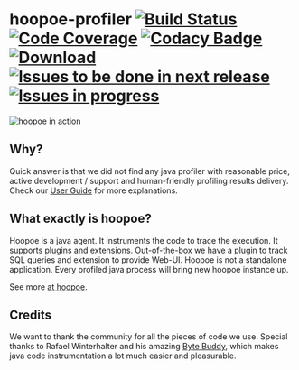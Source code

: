 # hoopoe-profiler [![Build Status](https://travis-ci.org/orange-buffalo/hoopoe-profiler.svg)](https://travis-ci.org/orange-buffalo/hoopoe-profiler)  [![Code Coverage](https://img.shields.io/codecov/c/github/orange-buffalo/hoopoe-profiler.svg)](https://codecov.io/gh/orange-buffalo/hoopoe-profiler) [![Codacy Badge](https://api.codacy.com/project/badge/Grade/8fe89e83a40d41a38677a997f1167261)](https://www.codacy.com/app/orange-buffalo/hoopoe-profiler?utm_source=github.com&amp;utm_medium=referral&amp;utm_content=orange-buffalo/hoopoe-profiler&amp;utm_campaign=Badge_Grade)  [ ![Download](https://api.bintray.com/packages/orange-buffalo/hoopoe-profiler/hoopoe-profiler/images/download.svg) ](https://bintray.com/orange-buffalo/hoopoe-profiler/hoopoe-profiler/_latestVersion) [![Issues to be done in next release](https://badge.waffle.io/orange-buffalo/hoopoe-profiler.svg?label=todo%20next%20release&title=Todo%20Next%20Release)](https://waffle.io/orange-buffalo/hoopoe-profiler) [![Issues in progress](https://badge.waffle.io/orange-buffalo/hoopoe-profiler.svg?label=in%20progress&title=In%20Progress)](https://waffle.io/orange-buffalo/hoopoe-profiler)  

![hoopoe in action](https://orange-buffalo.github.io/hoopoe-profiler/assets/img/hoopoe-in-action.gif)

## Why?
Quick answer is that we did not find any java profiler with reasonable price, active development / support and human-friendly 
profiling results delivery. Check our [User Guide](https://orange-buffalo.github.io/hoopoe-profiler/user-guide/why-another-profiler/) for more explanations.

## What exactly is hoopoe?
Hoopoe is a java agent. It instruments the code to trace the execution. 
It supports plugins and extensions. Out-of-the-box we have a plugin to track SQL queries and extension to provide Web-UI.
 Hoopoe is not a standalone application. Every profiled java process will bring new hoopoe instance up. 
 
See more [at hoopoe](https://orange-buffalo.github.io/hoopoe-profiler/).   

## Credits
We want to thank the community for all the pieces of code we use. Special thanks to Rafael Winterhalter and his amazing
 [Byte Buddy](http://bytebuddy.net), which makes java code instrumentation a lot much easier and pleasurable.  
